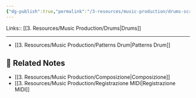 ```yaml
---
{"dg-publish":true,"permalink":"/3-resources/music-production/drums-scrittura/"}
---
```


Links:: [[3. Resources/Music Production/Drums\|Drums]]

---

- [[3. Resources/Music Production/Patterns Drum\|Patterns Drum]]






## 🔗 Related Notes

- [[3. Resources/Music Production/Composizione\|Composizione]]
- [[3. Resources/Music Production/Registrazione MIDI\|Registrazione MIDI]]